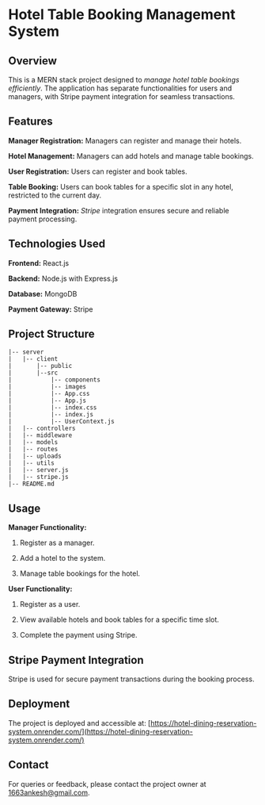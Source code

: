 # Hotel Table Booking Management System

## Overview

This is a MERN stack project designed to _manage hotel table bookings efficiently_. The application has separate functionalities for users and managers, with Stripe payment integration for seamless transactions.

## Features

**Manager Registration:** Managers can register and manage their hotels.

**Hotel Management:** Managers can add hotels and manage table bookings.

**User Registration:** Users can register and book tables.

**Table Booking:** Users can book tables for a specific slot in any hotel, restricted to the current day.

**Payment Integration:** _Stripe_ integration ensures secure and reliable payment processing.

## Technologies Used

**Frontend:** React.js

**Backend:** Node.js with Express.js

**Database:** MongoDB

**Payment Gateway:** Stripe

## Project Structure

```hotel-dining-reservation-system
|-- server
|   |-- client
|       |-- public
|       |--src
|           |-- components
|           |-- images
|           |-- App.css
|           |-- App.js
|           |-- index.css
|           |-- index.js
|           |-- UserContext.js
|   |-- controllers
|   |-- middleware
|   |-- models
|   |-- routes
|   |-- uploads
|   |-- utils
|   |-- server.js
|   |-- stripe.js
|-- README.md
```

## Usage

**Manager Functionality:**

1.  Register as a manager.

2.  Add a hotel to the system.

3.  Manage table bookings for the hotel.

**User Functionality:**

1.  Register as a user.

2.  View available hotels and book tables for a specific time slot.

3.  Complete the payment using Stripe.

## Stripe Payment Integration

Stripe is used for secure payment transactions during the booking process.

## Deployment

The project is deployed and accessible at: [https://hotel-dining-reservation-system.onrender.com/](https://hotel-dining-reservation-system.onrender.com/)

## Contact

For queries or feedback, please contact the project owner at [1663ankesh@gmail.com](1663ankesh@gmail.com).
